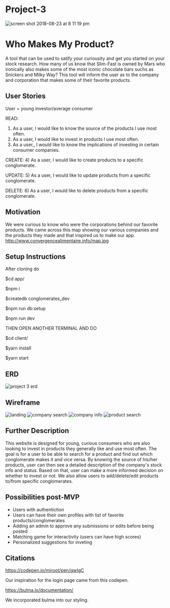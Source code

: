 # Project-3

![screen shot 2018-08-23 at 8 11 19 pm](https://media.git.generalassemb.ly/user/14932/files/49110598-a712-11e8-89d3-60b1c5f4fbd2)


# Who Makes My Product?
A tool that can be used to satify your curiousity and get you started on your stock research. How many of us know that Slim-Fast is owned by Mars who ironically also makes some of the most iconic chocolate bars suchs as Snickers and Milky Way? This tool will inform the user as to the company and corporation that makes some of their favorite products.
## User Stories
User = young investor/average consumer

READ:
1)	As a user, I would like to know the source of the products I use most often.
2)	As a user, I would like to invest in products I use most often.
3)	As a user,, I would like to know the implications of investing in certain consumer companies.

CREATE:
4)	As a user, I would like to create products to a specific conglomerate. 

UPDATE:
5)	As a user, I would like to update products from a specific conglomerate. 

DELETE:
6)	As a user, I would like to delete products from a specific conglomerate. 

## Motivation
We were curious to know who were the corporations behind our favorite products. We came across this map showing our various companies 
and the products they made and that inspired us to make our app. http://www.convergencealimentaire.info/map.jpg

## Setup Instructions
After cloning do

$cd app/

$npm i

$createdb conglomerates_dev

$npm run db:setup

$npm run dev

THEN OPEN ANOTHER TERMINAL AND DO

$cd client/

$yarn install

$yarn start

## ERD
![project 3 erd](https://media.git.generalassemb.ly/user/14932/files/f4c24042-a3d3-11e8-93ef-e1e98ab7535c)

## Wireframe
![landing](https://media.git.generalassemb.ly/user/14932/files/0e43ab78-a3d4-11e8-99d5-0f6e62e2a39e)
![company search](https://media.git.generalassemb.ly/user/14932/files/12004df2-a3d4-11e8-9f37-a8ed19c8fad7)
![company info](https://media.git.generalassemb.ly/user/14932/files/13c5a70e-a3d4-11e8-9434-cc9c25a92553)
![product search](https://media.git.generalassemb.ly/user/14932/files/1006adb6-a3d4-11e8-8514-08e678b027ef)

## Further Description 
This website is designed for young, curious consumers who are also looking to invest in products they generally like and use most often. The goal is for a user to be able to search for a product and find out which conglomerate makes it and vice versa. By knowing the source of his/her products, user can then see a detailed description of the company's stock info and status. Based on that, user can make a more informed decision on whether to invest or not. We also allow users to add/delete/edit products to/from specific conglomerates. 

## Possibilities post-MVP
- Users with authentiction
-  Users can have their own profiles with list of favorite products/conglomerates
- Adding an admin to approve any submissions or edits before being posted
- Matching game for interactivity (users can have high scores)
- Personalized suggestions for inveting

## Citations
https://codepen.io/miroot/pen/qwIgC

Our inspiration for the login page came from this codepen.

https://bulma.io/documentation/

We incorporated bulma into our styling.
